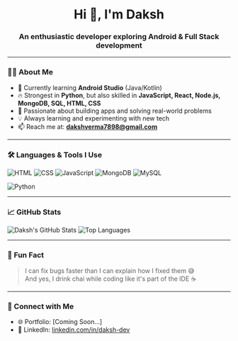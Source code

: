 <h1 align="center">Hi 👋, I'm Daksh</h1>
<h3 align="center">An enthusiastic developer exploring Android & Full Stack development</h3>

---

### 👨‍💻 About Me
- 🌱 Currently learning **Android Studio** (Java/Kotlin)
- 🔥 Strongest in **Python**, but also skilled in **JavaScript, React, Node.js, MongoDB, SQL, HTML, CSS**
- 🚀 Passionate about building apps and solving real-world problems
- 💡 Always learning and experimenting with new tech
- 📫 Reach me at: **dakshverma7898@gmail.com** 

---

### 🛠️ Languages & Tools I Use
![HTML](https://img.shields.io/badge/HTML-E34F26?style=for-the-badge&logo=html5)
![CSS](https://img.shields.io/badge/CSS-1572B6?style=for-the-badge&logo=css3)
![JavaScript](https://img.shields.io/badge/JavaScript-F7DF1E?style=for-the-badge&logo=javascript)
![MongoDB](https://img.shields.io/badge/MongoDB-4EA94B?style=for-the-badge&logo=mongodb)
![MySQL](https://img.shields.io/badge/MySQL-005C84?style=for-the-badge&logo=mysql)
<!--![Android Studio](https://img.shields.io/badge/Android_Studio-3DDC84?style=for-the-badge&logo=android-studio)-->
![Python](https://img.shields.io/badge/Python-3776AB?style=for-the-badge&logo=python)

---

### 📈 GitHub Stats
![Daksh's GitHub Stats](https://github-readme-stats.vercel.app/api?username=Daksh-o1&show_icons=true&theme=radical)
![Top Languages](https://github-readme-stats.vercel.app/api/top-langs/?username=Daksh-o1&layout=compact&theme=radical)

---

### 🤪 Fun Fact
> I can fix bugs faster than I can explain how I fixed them 😅  
> And yes, I drink chai while coding like it's part of the IDE ☕

---

### 🔗 Connect with Me
- 🌐 Portfolio: [Coming Soon...]
- 💼 LinkedIn: [linkedin.com/in/daksh-dev](https://linkedin.com/in/daksh-dev)
